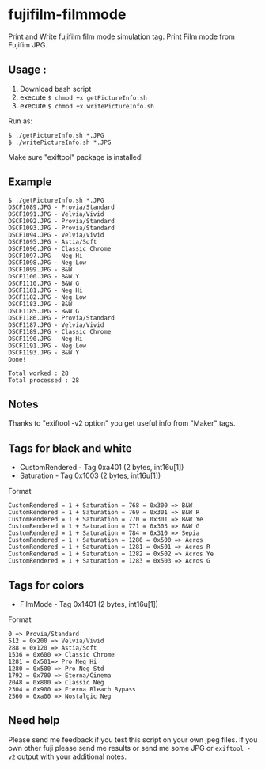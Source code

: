 # fujifilm-filmmode
Print and Write fujifilm film mode simulation tag.
Print Film mode from Fujifim JPG.

## Usage :

1. Download bash script
1. execute ```$ chmod +x getPictureInfo.sh```
1. execute ```$ chmod +x writePictureInfo.sh```

Run as:

```
$ ./getPictureInfo.sh *.JPG
$ ./writePictureInfo.sh *.JPG
```
Make sure "exiftool" package is installed!

## Example

```
$ ./getPictureInfo.sh *.JPG
DSCF1089.JPG - Provia/Standard
DSCF1091.JPG - Velvia/Vivid
DSCF1092.JPG - Provia/Standard
DSCF1093.JPG - Provia/Standard
DSCF1094.JPG - Velvia/Vivid
DSCF1095.JPG - Astia/Soft
DSCF1096.JPG - Classic Chrome
DSCF1097.JPG - Neg Hi
DSCF1098.JPG - Neg Low
DSCF1099.JPG - B&W
DSCF1100.JPG - B&W Y
DSCF1110.JPG - B&W G
DSCF1181.JPG - Neg Hi
DSCF1182.JPG - Neg Low
DSCF1183.JPG - B&W
DSCF1185.JPG - B&W G
DSCF1186.JPG - Provia/Standard
DSCF1187.JPG - Velvia/Vivid
DSCF1189.JPG - Classic Chrome
DSCF1190.JPG - Neg Hi
DSCF1191.JPG - Neg Low
DSCF1193.JPG - B&W Y
Done!

Total worked : 28
Total processed : 28
```

## Notes
Thanks to "exiftool -v2 option" you get useful info from "Maker" tags.

## Tags for black and white

- CustomRendered - Tag 0xa401 (2 bytes, int16u[1])
- Saturation - Tag 0x1003 (2 bytes, int16u[1])

Format

```
CustomRendered = 1 + Saturation = 768 = 0x300 => B&W
CustomRendered = 1 + Saturation = 769 = 0x301 => B&W R
CustomRendered = 1 + Saturation = 770 = 0x301 => B&W Ye
CustomRendered = 1 + Saturation = 771 = 0x303 => B&W G
CustomRendered = 1 + Saturation = 784 = 0x310 => Sepia
CustomRendered = 1 + Saturation = 1280 = 0x500 => Acros
CustomRendered = 1 + Saturation = 1281 = 0x501 => Acros R
CustomRendered = 1 + Saturation = 1282 = 0x502 => Acros Ye
CustomRendered = 1 + Saturation = 1283 = 0x503 => Acros G
```

## Tags for colors

- FilmMode - Tag 0x1401 (2 bytes, int16u[1])

Format

```
0 => Provia/Standard
512 = 0x200 => Velvia/Vivid
288 = 0x120 => Astia/Soft
1536 = 0x600 => Classic Chrome
1281 = 0x501=> Pro Neg Hi
1280 = 0x500 => Pro Neg Std
1792 = 0x700 => Eterna/Cinema
2048 = 0x800 => Classic Neg
2304 = 0x900 => Eterna Bleach Bypass
2560 = 0xa00 => Nostalgic Neg
```


## Need help

Please send me feedback if you test this script on your own jpeg files.
If you own other fuji please send me results or send me some JPG or ```exiftool -v2``` output with your additional notes.
